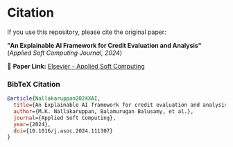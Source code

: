 # Citation  

If you use this repository, please cite the original paper:  

**"An Explainable AI Framework for Credit Evaluation and Analysis"**  
(*Applied Soft Computing Journal, 2024*)  

📄 **Paper Link:** [Elsevier - Applied Soft Computing](https://www.sciencedirect.com/science/article/pii/S1568494624000814)

### BibTeX Citation  
```bibtex
@article{Nallakaruppan2024XAI,
  title={An Explainable AI framework for credit evaluation and analysis},
  author={M.K. Nallakaruppan, Balamurugan Balusamy, et al.},
  journal={Applied Soft Computing},
  year={2024},
  doi={10.1016/j.asoc.2024.111307}
}
